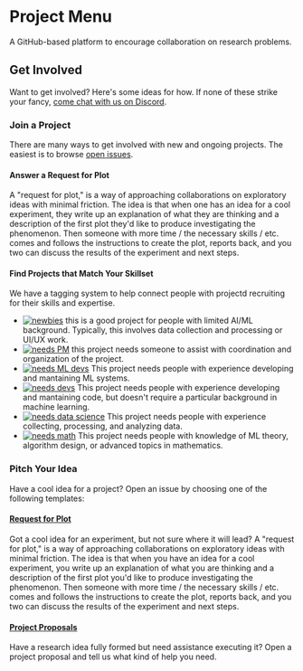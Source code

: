 # Project Menu

A GitHub-based platform to encourage collaboration on research problems.


## Get Involved

Want to get involved? Here's some ideas for how. If none of these strike your fancy, [come chat with us on Discord](https://discord.gg/CZW7s9KS4W).

### Join a Project

There are many ways to get involved with new and ongoing projects. The easiest is to browse [open issues](https://github.com/EleutherAI/project-menu/issues).


#### Answer a Request for Plot

A "request for plot," is a way of approaching collaborations on exploratory ideas with minimal friction. The idea is that when one has an idea for a cool experiment, they write up an explanation of what they are thinking and a description of the first plot they'd like to produce investigating the phenomenon. Then someone with more time / the necessary skills / etc. comes and follows the instructions to create the plot, reports back, and you two can discuss the results of the experiment and next steps.

#### Find Projects that Match Your Skillset

We have a tagging system to help connect people with projectd recruiting for their skills and expertise.
- [![newbies](https://img.shields.io/github/labels/EleutherAI/project-menu/Newbies%20Welcome?style=plastic)](https://github.com/EleutherAI/project-menu/labels/Newbies%20Welcome) this is a good project for people with limited AI/ML background. Typically, this involves data collection and processing or UI/UX work.
- [![needs PM](https://img.shields.io/github/labels/EleutherAI/project-menu/Recruiting:%20PM?style=plastic)](https://github.com/EleutherAI/project-menu/labels/Recruiting:%20PM) this project needs someone to assist with coordination and organization of the project.
- [![needs ML devs](https://img.shields.io/github/labels/EleutherAI/project-menu/Recruiting%3A%20ML%20Dev?style=plastic)](https://github.com/EleutherAI/project-menu/labels/Recruiting:%20ML%20Dev) This project needs people with experience developing and mantaining ML systems.
- [![needs devs](https://img.shields.io/github/labels/EleutherAI/project-menu/Recruiting:%20SWE?style=plastic)](https://github.com/EleutherAI/project-menu/labels/Recruiting:%20SWE) This project needs people with experience developing and mantaining code, but doesn't require a particular background in machine learning.
- [![needs data science](https://img.shields.io/github/labels/EleutherAI/project-menu/Recruiting:%20Data%20Science?style=plastic)](https://github.com/EleutherAI/project-menu/labels/Recruiting:%20Data%20Science) This project needs people with experience collecting, processing, and analyzing data.
- [![needs math](https://img.shields.io/github/labels/EleutherAI/project-menu/Recruiting:%20Theory?style=plastic)](https://github.com/EleutherAI/project-menu/labels/Recruiting:%20Theory) This project needs people with knowledge of ML theory, algorithm design, or advanced topics in mathematics.

### Pitch Your Idea

Have a cool idea for a project? Open an issue by choosing one of the following templates:

#### [Request for Plot](https://github.com/EleutherAI/project-menu/issues/new?assignees=&labels=&template=request-for-plot.md&title=%5BRFP%5D+)

Got a cool idea for an experiment, but not sure where it will lead? A "request for plot," is a way of approaching collaborations on exploratory ideas with minimal friction. The idea is that when you have an idea for a cool experiment, you write up an explanation of what you are thinking and a description of the first plot you'd like to produce investigating the phenomenon. Then someone with more time / the necessary skills / etc. comes and follows the instructions to create the plot, reports back, and you two can discuss the results of the experiment and next steps.

#### [Project Proposals](https://github.com/EleutherAI/project-menu/issues/new?assignees=&labels=&template=project.md)

Have a research idea fully formed but need assistance executing it? Open a project proposal and tell us what kind of help you need.
